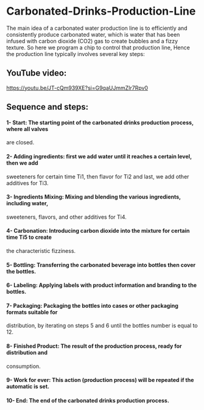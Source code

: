 # Carbonated-Drinks-Production-Line
The main idea of a carbonated water production line is to efficiently and consistently  produce carbonated water, which is water that has been infused with carbon dioxide (CO2) gas  to create bubbles and a fizzy texture. So here we program a chip to control that production line,  Hence the production line typically involves several key steps:

## YouTube video:
https://youtu.be/JT-cQm939XE?si=G9qaUJmmZIr7Rpv0
## Sequence and steps:
#### 1- Start: The starting point of the carbonated drinks production process, where all valves 
are closed.
#### 2- Adding ingredients: first we add water until it reaches a certain level, then we add 
sweeteners for certain time Ti1, then flavor for Ti2 and last, we add other additives for 
Ti3.
#### 3- Ingredients Mixing: Mixing and blending the various ingredients, including water, 
sweeteners, flavors, and other additives for Ti4.
#### 4- Carbonation: Introducing carbon dioxide into the mixture for certain time Ti5 to create 
the characteristic fizziness.
#### 5- Bottling: Transferring the carbonated beverage into bottles then cover the bottles.
#### 6- Labeling: Applying labels with product information and branding to the bottles.
#### 7- Packaging: Packaging the bottles into cases or other packaging formats suitable for 
distribution, by iterating on steps 5 and 6 until the bottles number is equal to 12.
#### 8- Finished Product: The result of the production process, ready for distribution and 
consumption.
#### 9- Work for ever: This action (production process) will be repeated if the automatic is set.
#### 10- End: The end of the carbonated drinks production process.

